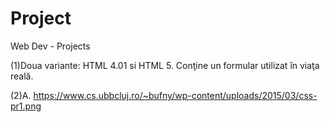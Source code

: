 # Project
Web Dev - Projects


(1)Doua variante: HTML 4.01 si HTML 5.
Conţine un formular utilizat în viaţa reală.

(2)A.
https://www.cs.ubbcluj.ro/~bufny/wp-content/uploads/2015/03/css-pr1.png
